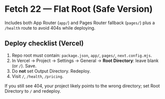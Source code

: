 # Fetch 22 — Flat Root (Safe Version)

Includes both App Router (`app/`) and Pages Router fallback (`pages/`) plus a `/health` route to avoid 404s while deploying.

## Deploy checklist (Vercel)
1. Repo root must contain: `package.json`, `app/`, `pages/`, `next.config.mjs`.
2. In Vercel → Project → Settings → General → **Root Directory**: leave blank (or `/`). Save.
3. Do **not** set Output Directory. Redeploy.
4. Visit `/`, `/health`, `/pricing`.

If you still see 404, your project likely points to the wrong directory; set Root Directory to `/` and redeploy.
